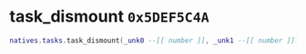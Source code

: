 # task_dismount `0x5DEF5C4A`

```lua
natives.tasks.task_dismount(_unk0 --[[ number ]], _unk1 --[[ number ]])
```